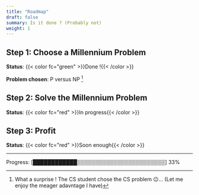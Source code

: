 ```yaml
---
title: "Roadmap"
draft: false
summary: Is it done ? (Probably not)
weight: 1
---
```


## Step 1: Choose a Millennium Problem

**Status**: {{< color fc="green" >}}Done !{{< /color >}}

**Problem chosen**: P versus NP [^wow]

[^wow]: What a surprise ! The CS student chose the CS problem :neutral_face:...
  (Let me enjoy the meager adavntage I have)

## Step 2: Solve the Millennium Problem

**Status**: {{< color fc="red" >}}In progress{{< /color >}}

## Step 3: Profit

**Status**: {{< color fc="red" >}}Soon enough{{< /color >}}

---

Progress: [████████████▒▒▒▒▒▒▒▒▒▒▒▒▒▒▒▒▒▒▒▒▒▒▒▒] 33%
